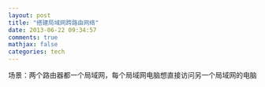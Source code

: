 ```yaml
---
layout: post
title: "搭建局域网跨路由网络"
date: 2013-06-22 09:34:57
comments: true
mathjax: false
categories: tech
---
```


场景：两个路由器都一个局域网，每个局域网电脑想直接访问另一个局域网的电脑

<!--more-->
